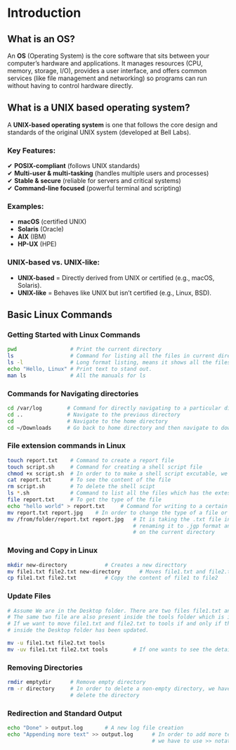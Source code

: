 # Introduction
## What is an OS?
An **OS** (Operating System) is the core software that sits between your computer’s hardware and applications. 
It manages resources (CPU, memory, storage, I/O), provides a user interface, and offers common services 
(like file management and networking) so programs can run without having to control hardware directly.

## What is a UNIX based operating system?
A **UNIX-based operating system** is one that follows the core design and standards of the original UNIX system (developed at Bell Labs).  

### **Key Features:**  
✔ **POSIX-compliant** (follows UNIX standards)  
✔ **Multi-user & multi-tasking** (handles multiple users and processes)  
✔ **Stable & secure** (reliable for servers and critical systems)  
✔ **Command-line focused** (powerful terminal and scripting)  

### **Examples:**  
- **macOS** (certified UNIX)  
- **Solaris** (Oracle)  
- **AIX** (IBM)  
- **HP-UX** (HPE)  

### **UNIX-based vs. UNIX-like:**  
- **UNIX-based** = Directly derived from UNIX or certified (e.g., macOS, Solaris).  
- **UNIX-like** = Behaves like UNIX but isn’t certified (e.g., Linux, BSD). 

## Basic Linux Commands
### Getting Started with Linux Commands
``` bash
pwd                 # Print the current directory
ls                  # Command for listing all the files in current directory
ls -l               # Long format listing, means it shows all the files with other details
echo "Hello, Linux" # Print text to stand out.
man ls              # All the manuals for ls
```

### Commands for Navigating directories
``` bash
cd /var/log        # Command for directly navigating to a particular directory
cd ..              # Navigate to the previous directory
cd                 # Navigate to the home directory
cd ~/Downloads     # Go back to home directory and then navigate to downloads
```

### File extension commands in Linux
``` bash
touch report.txt    # Command to create a report file
touch script.sh     # Command for creating a shell script file
chmod +x script.sh  # In order to to make a shell script excutable, we need this command
cat report.txt      # To see the content of the file
rm script.sh        # To delete the shell scipt
ls *.sh             # Command to list all the files which has the extesion .sh
file report.txt     # To get the type of the file
echo "hello world" > report.txt     # Command for writing to a certain file
mv report.txt report.jpg    # In order to change the type of a file or the name of the file  
mv /from/folder/report.txt report.jpg   # It is taking the .txt file in the previous folder
                                        # renaming it to .jgp format and then putting it
                                        # on the current directory
```

### Moving and Copy in Linux
``` bash
mkdir new-directory            # Creates a new directtory
mv file1.txt file2.txt new-directory      # Moves file1.txt and file2.txt to new-directory
cp file1.txt file2.txt         # Copy the content of file1 to file2
```

### Update Files
``` bash
# Assume We are in the Desktop folder. There are two files file1.txt and file2.txt
# The same two file are also present inside the tools folder which is inside desktop
# If we want to move file1.txt and file2.txt to tools if and only if the files
# inside the Desktop folder has been updated.

mv -u file1.txt file2.txt tools
mv -uv file1.txt file2.txt tools        # If one wants to see the details of the update
```

### Removing Directories
``` bash
rmdir emptydir      # Remove empty directory 
rm -r directory     # In order to delete a non-empty directory, we have to recursively 
                    # delete the directory
```

### Redirection and Standard Output
``` bash
echo "Done" > output.log       # A new log file creation
echo "Appending more text" >> output.log      # In order to add more text on top of it
                                              # we have to use >> notation 
```